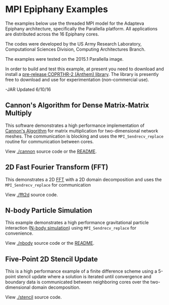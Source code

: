 MPI Epiphany Examples
======

The examples below use the threaded MPI model for the Adapteva Epiphany
architecture, specifically the Parallella platform.  All applications are
distributed across the 16 Epiphany cores.

The codes were developed by the US Army Research Laboratory, Computational
Sciences Division, Computing Architectures Branch.

The examples were tested on the 2015.1 Parallella image.

In order to build and test this example, at present you need to download and
install a [pre-release COPRTHR-2 (Anthem)
library](http://www.browndeertechnology.com/anthem.htm). The library is
presently free to download and use for experimentation (non-commercial use).

-JAR Updated 6/10/16

Cannon's Algorithm for Dense Matrix-Matrix Multiply
------

This software demonstrates a high performance implementation of [Cannon's
Algorithm](http://en.wikipedia.org/wiki/Cannon%27s_algorithm) for matrix
multiplication for two-dimensional network meshes.  The communication is
blocking and uses the `MPI_Sendrecv_replace` routine for communication between
cores.

View [./cannon](./cannon) source code or the [README](./cannon/README).

2D Fast Fourier Transform (FFT)
------

This demonstrates a 2D
[FFT](http://en.wikipedia.org/wiki/Fast_Fourier_transform) with a 2D domain
decomposition and uses the `MPI_Sendrecv_replace` for communication

View [./fft2d](./fft2d) source code.

N-body Particle Simulation
------

This example demonstrates a high performance gravitational particle interaction
([N-body simulation](http://en.wikipedia.org/wiki/N-body_simulation)) using
`MPI_Sendrecv_replace` for convenience.

View [./nbody](./nbody) source code or the [README](./nbody/README).

Five-Point 2D Stencil Update
-----

This is a high performance example of a finite difference scheme using a
5-point stencil update where a solution is iterated until convergence and
boundary data is communicated between neighboring cores over the
two-dimensional domain decomposition.

View [./stencil](./stencil) source code.
